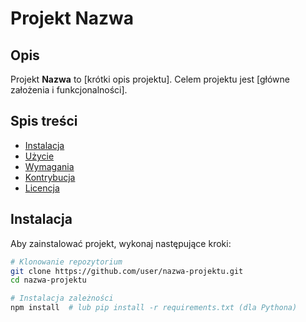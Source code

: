 # Projekt Nazwa

## Opis
Projekt **Nazwa** to [krótki opis projektu]. Celem projektu jest [główne założenia i funkcjonalności].

## Spis treści
- [Instalacja](#instalacja)
- [Użycie](#użycie)
- [Wymagania](#wymagania)
- [Kontrybucja](#kontrybucja)
- [Licencja](#licencja)

## Instalacja
Aby zainstalować projekt, wykonaj następujące kroki:

```bash
# Klonowanie repozytorium
git clone https://github.com/user/nazwa-projektu.git
cd nazwa-projektu

# Instalacja zależności
npm install  # lub pip install -r requirements.txt (dla Pythona)
